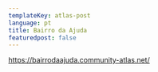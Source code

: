 ```yaml
---
templateKey: atlas-post
language: pt
title: Bairro da Ajuda
featuredpost: false
---
```

<!-- end -->

https://bairrodaajuda.community-atlas.net/
